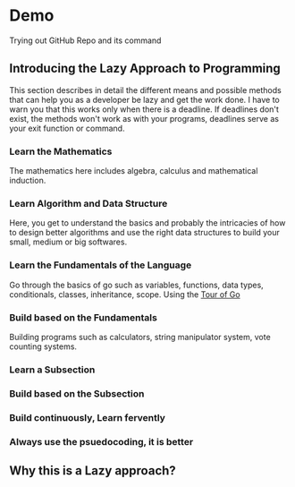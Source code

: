 # Demo


Trying out GitHub Repo and its command

## Introducing the Lazy Approach to Programming

This section describes in detail the different means and possible methods that can help you as a developer be lazy and get the work done. I have to warn you that this works only when there is a deadline. If deadlines don't exist, the methods won't work as with your programs, deadlines serve as your exit function or command.

### Learn the Mathematics

The mathematics here includes algebra, calculus and mathematical induction.

### Learn Algorithm and Data Structure

Here, you get to understand the basics and probably the intricacies of how to design better algorithms and use the right data structures to build your small, medium or big softwares.

### Learn the Fundamentals of the Language

Go through the basics of go such as variables, functions, data types, conditionals, classes, inheritance, scope. Using the [Tour of Go](https://tour.golang.org/welcome/1)

### Build based on the Fundamentals
Building programs such as calculators, string manipulator system, vote counting systems.

### Learn a Subsection

### Build based on the Subsection

### Build continuously, Learn fervently

### Always use the psuedocoding, it is better

## Why this is a Lazy approach?
